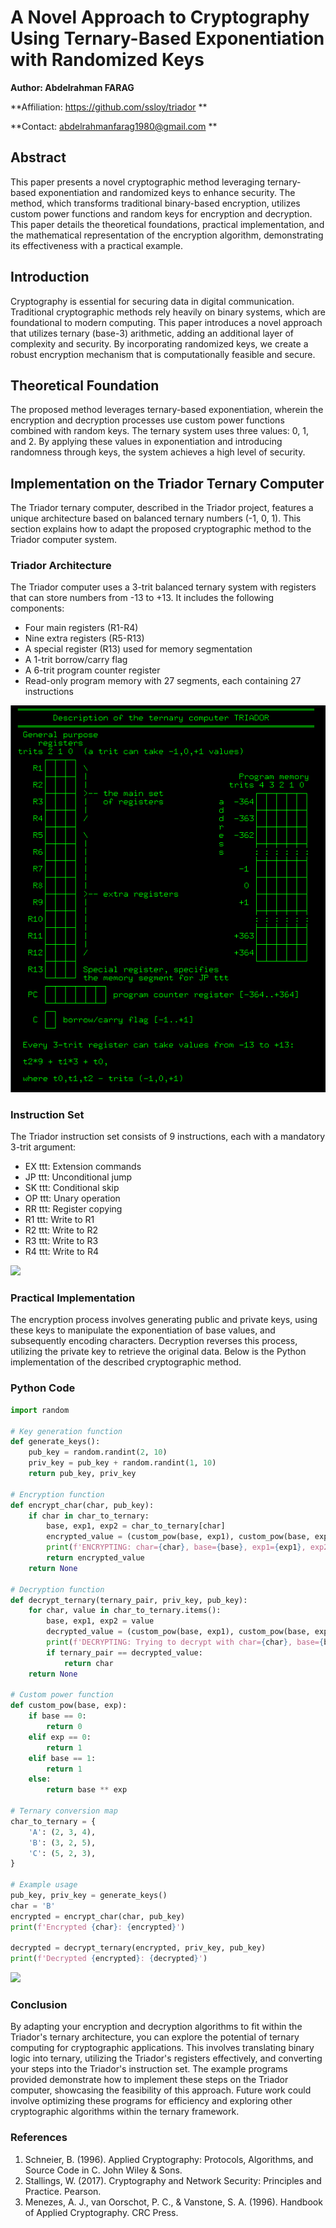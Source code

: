 
# A Novel Approach to Cryptography Using Ternary-Based Exponentiation with Randomized Keys

**Author: Abdelrahman FARAG**

**Affiliation: https://github.com/ssloy/triador **

**Contact: abdelrahmanfarag1980@gmail.com **

## Abstract
This paper presents a novel cryptographic method leveraging ternary-based exponentiation and randomized keys to enhance security. The method, which transforms traditional binary-based encryption, utilizes custom power functions and random keys for encryption and decryption. This paper details the theoretical foundations, practical implementation, and the mathematical representation of the encryption algorithm, demonstrating its effectiveness with a practical example.

## Introduction
Cryptography is essential for securing data in digital communication. Traditional cryptographic methods rely heavily on binary systems, which are foundational to modern computing. This paper introduces a novel approach that utilizes ternary (base-3) arithmetic, adding an additional layer of complexity and security. By incorporating randomized keys, we create a robust encryption mechanism that is computationally feasible and secure.

## Theoretical Foundation
The proposed method leverages ternary-based exponentiation, wherein the encryption and decryption processes use custom power functions combined with random keys. The ternary system uses three values: 0, 1, and 2. By applying these values in exponentiation and introducing randomness through keys, the system achieves a high level of security.

## Implementation on the Triador Ternary Computer

The Triador ternary computer, described in the Triador project, features a unique architecture based on balanced ternary numbers (-1, 0, 1). This section explains how to adapt the proposed cryptographic method to the Triador computer system.

### Triador Architecture
The Triador computer uses a 3-trit balanced ternary system with registers that can store numbers from -13 to +13. It includes the following components:
- Four main registers (R1-R4)
- Nine extra registers (R5-R13)
- A special register (R13) used for memory segmentation
- A 1-trit borrow/carry flag
- A 6-trit program counter register
- Read-only program memory with 27 segments, each containing 27 instructions

![](./images/triador-description.png)

### Instruction Set
The Triador instruction set consists of 9 instructions, each with a mandatory 3-trit argument:
- EX ttt: Extension commands
- JP ttt: Unconditional jump
- SK ttt: Conditional skip
- OP ttt: Unary operation
- RR ttt: Register copying
- R1 ttt: Write to R1
- R2 ttt: Write to R2
- R3 ttt: Write to R3
- R4 ttt: Write to R4

![](https://raw.githubusercontent.com/ssloy/triador/master/doc/add.png)

### Practical Implementation
The encryption process involves generating public and private keys, using these keys to manipulate the exponentiation of base values, and subsequently encoding characters. Decryption reverses this process, utilizing the private key to retrieve the original data. Below is the Python implementation of the described cryptographic method.

### Python Code
```python
import random

# Key generation function
def generate_keys():
    pub_key = random.randint(2, 10)
    priv_key = pub_key + random.randint(1, 10)
    return pub_key, priv_key

# Encryption function
def encrypt_char(char, pub_key):
    if char in char_to_ternary:
        base, exp1, exp2 = char_to_ternary[char]
        encrypted_value = (custom_pow(base, exp1), custom_pow(base, exp2 + pub_key))
        print(f'ENCRYPTING: char={char}, base={base}, exp1={exp1}, exp2={exp2}, pub_key={pub_key}, encrypted_value={encrypted_value}')
        return encrypted_value
    return None

# Decryption function
def decrypt_ternary(ternary_pair, priv_key, pub_key):
    for char, value in char_to_ternary.items():
        base, exp1, exp2 = value
        decrypted_value = (custom_pow(base, exp1), custom_pow(base, exp2 + pub_key))
        print(f'DECRYPTING: Trying to decrypt with char={char}, base={base}, exp1={exp1}, exp2={exp2}, priv_key={priv_key}, pub_key={pub_key}, decrypted_value={decrypted_value}')
        if ternary_pair == decrypted_value:
            return char
    return None

# Custom power function
def custom_pow(base, exp):
    if base == 0:
        return 0
    elif exp == 0:
        return 1
    elif base == 1:
        return 1
    else:
        return base ** exp

# Ternary conversion map
char_to_ternary = {
    'A': (2, 3, 4),
    'B': (3, 2, 5),
    'C': (5, 2, 3),
}

# Example usage
pub_key, priv_key = generate_keys()
char = 'B'
encrypted = encrypt_char(char, pub_key)
print(f'Encrypted {char}: {encrypted}')

decrypted = decrypt_ternary(encrypted, priv_key, pub_key)
print(f'Decrypted {encrypted}: {decrypted}')
```
![](https://raw.githubusercontent.com/ssloy/triador/master/doc/add-with-overflow-control.png)
### Conclusion
By adapting your encryption and decryption algorithms to fit within the Triador's ternary architecture, you can explore the potential of ternary computing for cryptographic applications. This involves translating binary logic into ternary, utilizing the Triador's registers effectively, and converting your steps into the Triador's instruction set. The example programs provided demonstrate how to implement these steps on the Triador computer, showcasing the feasibility of this approach. Future work could involve optimizing these programs for efficiency and exploring other cryptographic algorithms within the ternary framework.

### References
1. Schneier, B. (1996). Applied Cryptography: Protocols, Algorithms, and Source Code in C. John Wiley & Sons.
2. Stallings, W. (2017). Cryptography and Network Security: Principles and Practice. Pearson.
3. Menezes, A. J., van Oorschot, P. C., & Vanstone, S. A. (1996). Handbook of Applied Cryptography. CRC Press.
